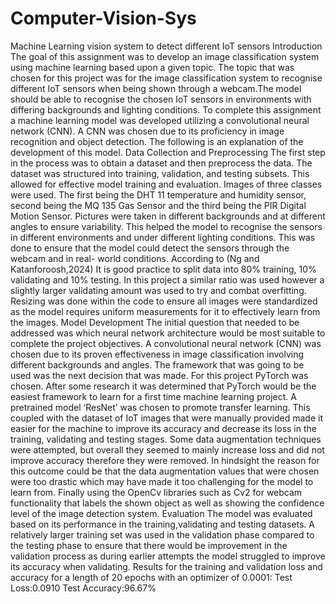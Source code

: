 # Computer-Vision-Sys
Machine Learning vision system to detect different IoT sensors
Introduction
The goal of this assignment was to develop an image classification system using machine
learning based upon a given topic. The topic that was chosen for this project was for the image
classification system to recognise different IoT sensors when being shown through a
webcam.The model should be able to recognise the chosen IoT sensors in environments with
differing backgrounds and lighting conditions. To complete this assignment a machine learning
model was developed utilizing a convolutional neural network (CNN). A CNN was chosen due to
its proficiency in image recognition and object detection. The following is an explanation of the
development of this model.
Data Collection and Preprocessing
The first step in the process was to obtain a dataset and then preprocess the data. The dataset
was structured into training, validation, and testing subsets. This allowed for effective model
training and evaluation. Images of three classes were used. The first being the DHT 11
temperature and humidity sensor, second being the MQ 135 Gas Sensor and the third being the
PIR Digital Motion Sensor. Pictures were taken in different backgrounds and at different angles
to ensure variability. This helped the model to recognise the sensors in different environments
and under different lighting conditions. This was done to ensure that the model could detect the
sensors through the webcam and in real- world conditions. According to (Ng and
Katanforoosh,2024) It is good practice to split data into 80% training, 10% validating and 10%
testing. In this project a similar ratio was used however a slightly larger validating amount was
used to try and combat overfitting. Resizing was done within the code to ensure all images were
standardized as the model requires uniform measurements for it to effectively learn from the
images.
Model Development
The initial question that needed to be addressed was which neural network architecture would
be most suitable to complete the project objectives. A convolutional neural network (CNN) was
chosen due to its proven effectiveness in image classification involving different backgrounds
and angles. The framework that was going to be used was the next decision that was made. For
this project PyTorch was chosen. After some research it was determined that PyTorch would be
the easiest framework to learn for a first time machine learning project. A pretrained model
‘ResNet’ was chosen to promote transfer learning. This coupled with the dataset of IoT images
that were manually provided made it easier for the machine to improve its accuracy and
decrease its loss in the training, validating and testing stages. Some data augmentation
techniques were attempted, but overall they seemed to mainly increase loss and did not improve
accuracy therefore they were removed. In hindsight the reason for this outcome could be that
the data augmentation values that were chosen were too drastic which may have made it too
challenging for the model to learn from. Finally using the OpenCv libraries such as Cv2 for
webcam functionality that labels the shown object as well as showing the confidence level of the
image detection system.
Evaluation
The model was evaluated based on its performance in the training,validating and testing
datasets. A relatively larger training set was used in the validation phase compared to the
testing phase to ensure that there would be improvement in the validation process as during
earlier attempts the model struggled to improve its accuracy when validating.
Results for the training and validation loss and accuracy for a length of 20 epochs with an optimizer of 0.0001:
Test Loss:0.0910
Test Accuracy:96.67%
